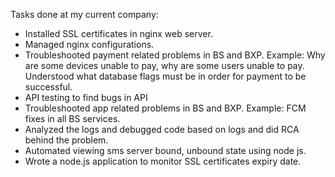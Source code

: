 Tasks done at my current company:
- Installed SSL certificates in nginx web server.
- Managed nginx configurations.
- Troubleshooted payment related problems in BS and BXP. Example: Why are some devices unable to pay, why are some users unable to pay. Understood what database flags must be in order for payment to be successful.
- API testing to find bugs in API
- Troubleshooted app related problems in BS and BXP. Example: FCM fixes in all BS services.
- Analyzed the logs and debugged code based on logs and did RCA behind the problem.
- Automated viewing sms server bound, unbound state using node js.
- Wrote a node.js application to monitor SSL certificates expiry date.

